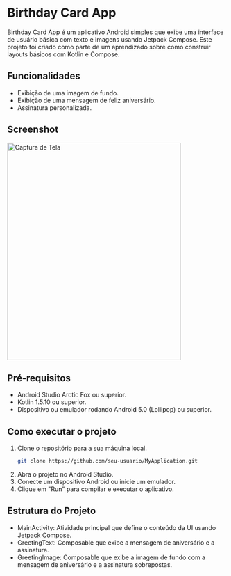 # Birthday Card App

Birthday Card App é um aplicativo Android simples que exibe uma interface de usuário básica com texto e imagens usando Jetpack Compose. Este projeto foi criado como parte de um aprendizado sobre como construir layouts básicos com Kotlin e Compose.

## Funcionalidades

- Exibição de uma imagem de fundo.
- Exibição de uma mensagem de feliz aniversário.
- Assinatura personalizada.

## Screenshot
<img src="Screenshot.png" alt="Captura de Tela" width="400" height="500">


## Pré-requisitos

- Android Studio Arctic Fox ou superior.
- Kotlin 1.5.10 ou superior.
- Dispositivo ou emulador rodando Android 5.0 (Lollipop) ou superior.

## Como executar o projeto

1. Clone o repositório para a sua máquina local.
   ```bash
   git clone https://github.com/seu-usuario/MyApplication.git
   
2. Abra o projeto no Android Studio.
3. Conecte um dispositivo Android ou inicie um emulador.
4. Clique em "Run" para compilar e executar o aplicativo.
   
## Estrutura do Projeto
 - MainActivity: Atividade principal que define o conteúdo da UI usando Jetpack Compose.
 - GreetingText: Composable que exibe a mensagem de aniversário e a assinatura.
 - GreetingImage: Composable que exibe a imagem de fundo com a mensagem de aniversário e a assinatura sobrepostas.
